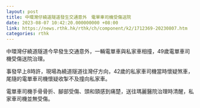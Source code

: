 ```yaml
---
layout: post
title: 中環灣仔繞道隧道發生交通意外　電單車司機受傷送院
date: 2023-08-07 10:42:20.000000000 +08:00
link: https://news.rthk.hk/rthk/ch/component/k2/1712369-20230807.htm
categories: rthk
---
```


中環灣仔繞道隧道今早發生交通意外，一輛電單車與私家車相撞，49歲電單車司機受傷送院治理。

事發早上8時許，現場為繞道隧道往灣仔方向，42歲的私家車司機當時懷疑煞車，尾隨的電單車司機懷疑收掣不及撞向私家車。

電單車司機手骨骨折、腳部受傷、頭和頸感到痛楚，送往瑪麗醫院治理時清醒，私家車司機並無受傷。
